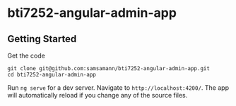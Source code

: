 # bti7252-angular-admin-app

## Getting Started

Get the code
```
git clone git@github.com:samsamann/bti7252-angular-admin-app.git
cd bti7252-angular-admin-app
```

Run `ng serve` for a dev server. Navigate to `http://localhost:4200/`. The app will automatically reload if you change any of the source files.
